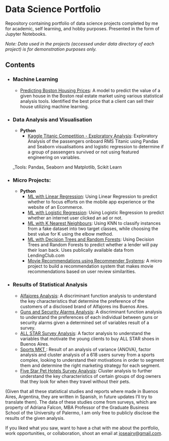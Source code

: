 # Data Science Portfolio
Repository containing portfolio of data science projects completed by me for academic, self learning, and hobby purposes. Presented in the form of Jupyter Notebooks.

_Note: Data used in the projects (accessed under data directory of each project) is for demonstration purposes only._

## Contents

- ### Machine Learning

	- [Predicting Boston Housing Prices](https://github.com/joseajrv/ML/blob/master/Boston%20Scikit%20Learn/Boston%20Housing%20.ipynb): A model to predict the value of a given house in the Boston real estate market using various statistical analysis tools. Identified the best price that a client can sell their house utilizing machine learning.

- ### Data Analysis and Visualisation
	- __Python__
		- [Kaggle Titanic Competition - Exploratory Analysis](https://github.com/joseajrv/ML/blob/master/Kaggle's%20Titanic%20Comp/Titanic%20Exploratory%20Cleaning%20and%20Prediction%20Data%20Analysis.ipynb): Exploratory Analysis of the passengers onboard RMS Titanic using Pandas and Seaborn visualisations and logistic regression to determine if a group of passengers survived or not using featured engineering on variables.
		
	_Tools: Pandas, Seaborn and Matplotlib, Scikit Learn

- ### Micro Projects: 

	- __Python__
		- [ML with Linear Regression](https://github.com/joseajrv/ML/blob/master/Ecommerce%20Project%20Exercise/Ecommerce%20Project%20Exercise.ipynb): Using Linear Regression to predict whether to focus efforts on the mobile app experience or the website of an Ecommerce.
		- [ML with Logistic Regression](https://github.com/joseajrv/ML/blob/master/Clicked%20on%20Ad%20Project/Logistic%20Regression%20Project%20.ipynb): Using Logistic Regression to predict whether an internet user clicked an ad or not.
		- [ML with K Nearest Neighbours](https://github.com/joseajrv/ML/blob/master/Unscaled%20data%20Project/KNN%20and%20scaling%20the%20data%20Project%201.ipynb): Using KNN to classify instances from a fake dataset into two target classes, while choosing the best value for K using the elbow method.
		- [ML with Decision Trees and Random Forests](https://github.com/): Using Decision Trees and Random Forests to predict whether a lender will pay their loan back. Uses publically available data from LendingClub.com
		- [Movie Recommendations using Recommender Systems](https://github.com): A micro project to build a recommendation system that makes movie recommendations based on user review similarities. 

- ### Results of Statistical Analysis 
	- [Alfajores Analysis](https://github.com/joseajrv/ML/blob/master/Boston%20Scikit%20Learn/Boston%20Housing%20.ipynb): A discriminant function analysis to understand the key characteristics that determine the preference of the customers of a disclosed brand of Alfajores ins Buenos Aires.
	- [Guns and Security Alarms Analysis](https://github.com/joseajrv/ML/blob/master/Boston%20Scikit%20Learn/Boston%20Housing%20.ipynb): A discriminant function analysis to understand the preferences of each individual between guns or security alarms given a determined set of variables result of a survey.
	- [ALL STAR Survey Analysis](https://github.com/joseajrv/ML/blob/master/Boston%20Scikit%20Learn/Boston%20Housing%20.ipynb): A factor analysis to understand the variables that motivate the young clients to buy ALL STAR shoes in Buenos Aires.
	- [Sports MKT ](https://github.com/joseajrv/ML/blob/master/Boston%20Scikit%20Learn/Boston%20Housing%20.ipynb): Result of an analysis of variance (ANOVA), factor analysis and cluster analysis of a 618 users survey from a sports complex, looking to understand their motivations in order to segment them and determine the right marketing strategy for each segment.
	- [Five Star Pet Hotels Survey Analysis](https://github.com/joseajrv/ML/blob/master/Boston%20Scikit%20Learn/Boston%20Housing%20.ipynb): Cluster analysis to further understand the key characteristics of certain groups of dog owners that they look for when they travel without their pets.

(Given that all these statistical studies and reports where made in Buenos Aires, Argentina, they are written in Spanish, in future updates I’ll try to translate them). The data of these studies come from surveys, which are property of Adriana Falcon, MBA Professor of the Graduate Business School of the University of Palermo, I am only free to publicly disclose the results of the given analysis.



If you liked what you saw, want to have a chat with me about the portfolio, work opportunities, or collaboration, shoot an email at joseajrv@gmail.com. 
